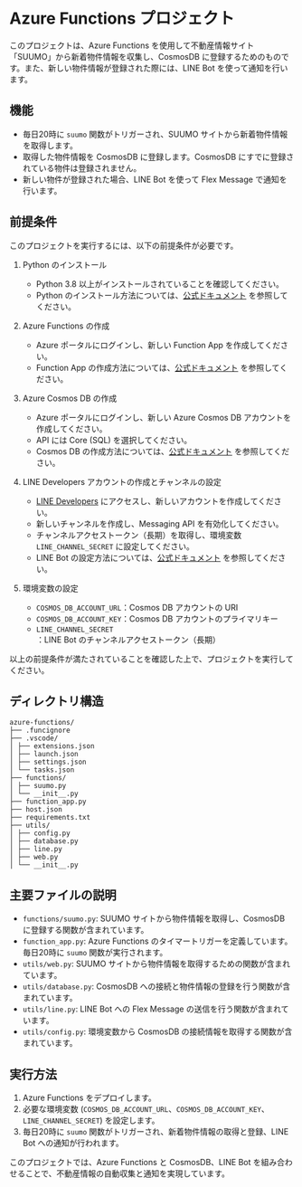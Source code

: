 # Azure Functions プロジェクト

このプロジェクトは、Azure Functions を使用して不動産情報サイト「SUUMO」から新着物件情報を収集し、CosmosDB に登録するためのものです。また、新しい物件情報が登録された際には、LINE Bot を使って通知を行います。

## 機能

- 毎日20時に `suumo` 関数がトリガーされ、SUUMO サイトから新着物件情報を取得します。
- 取得した物件情報を CosmosDB に登録します。CosmosDB にすでに登録されている物件は登録されません。
- 新しい物件が登録された場合、LINE Bot を使って Flex Message で通知を行います。

## 前提条件

このプロジェクトを実行するには、以下の前提条件が必要です。

1. Python のインストール
   - Python 3.8 以上がインストールされていることを確認してください。
   - Python のインストール方法については、[公式ドキュメント](https://www.python.org/downloads/) を参照してください。

2. Azure Functions の作成
   - Azure ポータルにログインし、新しい Function App を作成してください。
   - Function App の作成方法については、[公式ドキュメント](https://docs.microsoft.com/ja-jp/azure/azure-functions/functions-create-function-app-portal) を参照してください。

3. Azure Cosmos DB の作成
   - Azure ポータルにログインし、新しい Azure Cosmos DB アカウントを作成してください。
   - API には Core (SQL) を選択してください。
   - Cosmos DB の作成方法については、[公式ドキュメント](https://docs.microsoft.com/ja-jp/azure/cosmos-db/create-cosmosdb-resources-portal) を参照してください。

4. LINE Developers アカウントの作成とチャンネルの設定
   - [LINE Developers](https://developers.line.biz/) にアクセスし、新しいアカウントを作成してください。
   - 新しいチャンネルを作成し、Messaging API を有効化してください。
   - チャンネルアクセストークン（長期）を取得し、環境変数 `LINE_CHANNEL_SECRET` に設定してください。
   - LINE Bot の設定方法については、[公式ドキュメント](https://developers.line.biz/ja/docs/messaging-api/building-bot/) を参照してください。

5. 環境変数の設定
   - `COSMOS_DB_ACCOUNT_URL`：Cosmos DB アカウントの URI
   - `COSMOS_DB_ACCOUNT_KEY`：Cosmos DB アカウントのプライマリキー
   - `LINE_CHANNEL_SECRET`：LINE Bot のチャンネルアクセストークン（長期）

以上の前提条件が満たされていることを確認した上で、プロジェクトを実行してください。

## ディレクトリ構造

```
azure-functions/
├── .funcignore
├── .vscode/
│ ├── extensions.json
│ ├── launch.json
│ ├── settings.json
│ └── tasks.json
├── functions/
│ ├── suumo.py
│ └── __init__.py
├── function_app.py
├── host.json
├── requirements.txt
├── utils/
│ ├── config.py
│ ├── database.py
│ ├── line.py
│ ├── web.py
│ └── __init__.py
```

## 主要ファイルの説明

- `functions/suumo.py`: SUUMO サイトから物件情報を取得し、CosmosDB に登録する関数が含まれています。
- `function_app.py`: Azure Functions のタイマートリガーを定義しています。毎日20時に `suumo` 関数が実行されます。
- `utils/web.py`: SUUMO サイトから物件情報を取得するための関数が含まれています。
- `utils/database.py`: CosmosDB への接続と物件情報の登録を行う関数が含まれています。
- `utils/line.py`: LINE Bot への Flex Message の送信を行う関数が含まれています。
- `utils/config.py`: 環境変数から CosmosDB の接続情報を取得する関数が含まれています。

## 実行方法

1. Azure Functions をデプロイします。
2. 必要な環境変数 (`COSMOS_DB_ACCOUNT_URL`、`COSMOS_DB_ACCOUNT_KEY`、`LINE_CHANNEL_SECRET`) を設定します。
3. 毎日20時に `suumo` 関数がトリガーされ、新着物件情報の取得と登録、LINE Bot への通知が行われます。

このプロジェクトでは、Azure Functions と CosmosDB、LINE Bot を組み合わせることで、不動産情報の自動収集と通知を実現しています。

